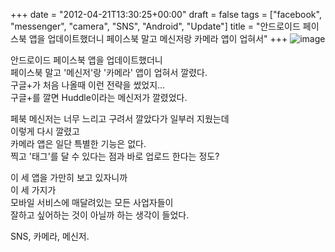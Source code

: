 +++
date = "2012-04-21T13:30:25+00:00"
draft = false
tags = ["facebook", "messenger", "camera", "SNS", "Android", "Update"]
title = "안드로이드 페이스북 앱을 업데이트했더니 페이스북 말고 메신저랑 카메라 앱이 업혀서"
+++
![image](/tumblr_img/2012-04-21--/961ee3451d18f59bfcb44e3223cc830da1611575e6a47b92904005223b485932.png)



안드로이드 페이스북 앱을 업데이트했더니  
페이스북 말고 '메신저'랑 '카메라' 앱이 업혀서 깔렸다.  
구글+가 처음 나올때 이런 전략을 썼었지...  
구글+를 깔면 Huddle이라는 메신저가 깔렸었다.

페북 메신저는 너무 느리고 구려서 깔았다가 일부러 지웠는데  
이렇게 다시 깔렸고  
카메라 앱은 일단 특별한 기능은 없다.  
찍고 '태그'를 달 수 있다는 점과 바로 업로드 한다는 정도?

이 세 앱을 가만히 보고 있자니까  
이 세 가지가  
모바일 서비스에 매달려있는 모든 사업자들이  
잘하고 싶어하는 것이 아닐까 하는 생각이 들었다.

SNS, 카메라, 메신저.
